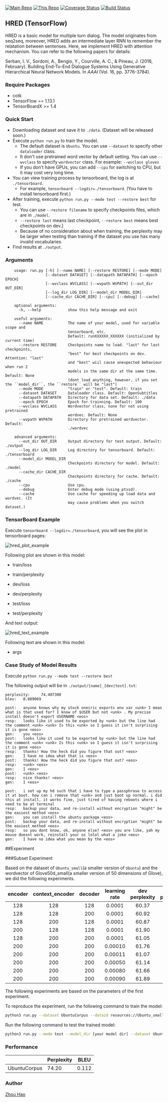 [![Main Repo](https://img.shields.io/badge/Main_project-cotk-blue.svg?logo=github)](https://github.com/thu-coai/cotk)
[![This Repo](https://img.shields.io/badge/Model_repo-hred--tensorflow-blue.svg?logo=github)](https://github.com/thu-coai/hred-tensorflow)
[![Coverage Status](https://coveralls.io/repos/github/thu-coai/hred-tensorflow/badge.svg?branch=master)](https://coveralls.io/github/thu-coai/hred-tensorflow?branch=master)
[![Build Status](https://travis-ci.com/thu-coai/hred-tensorflow.svg?branch=master)](https://travis-ci.com/thu-coai/hred-tensorflow)

## HRED (TensorFlow)

HRED is a basic model for multiple turn dialog. The model originates from seq2seq, moreover, HRED adds an intermediate layer RNN to remember the relatation between sentenses. Here, we implement HRED with attention mechanism. You can refer to the following papers for details:

Serban, I. V., Sordoni, A., Bengio, Y., Courville, A. C., & Pineau, J. (2016, February). Building End-To-End Dialogue Systems Using Generative Hierarchical Neural Network Models. In *AAAI* (Vol. 16, pp. 3776-3784).


### Require Packages

* cotk
* TensorFlow == 1.13.1
* TensorBoardX >= 1.4

### Quick Start

* Downloading dataset and save it to ``./data``. (Dataset will be released soon.)
* Execute ``python run.py`` to train the model.
  * The default dataset is ``Ubuntu``. You can use ``--dataset`` to specify other ``dataloader`` class.
  * It don't use pretrained word vector by default setting. You can use ``--wvclass`` to specify ``wordvector`` class. For example: ``--wvclass gloves``
  * If you don't have GPUs, you can add `--cpu` for switching to CPU, but it may cost very long time.
* You can view training process by tensorboard, the log is at `./tensorboard`.
  * For example, ``tensorboard --logdir=./tensorboard``. (You have to install tensorboard first.)
* After training, execute  ``python run.py --mode test --restore best`` for test.
  * You can use ``--restore filename`` to specify checkpoints files, which are in ``./model``.
  * ``--restore last`` means last checkpoint, ``--restore best`` means best checkpoints on dev.]
  * Because of no consideration about <unk> when training, the perplexity may be larger when testing than training if the dataset you use has many invalid vocabularies.
* Find results at ``./output``.
### Arguments

```none
    usage: run.py [-h] [--name NAME] [--restore RESTORE] [--mode MODE]
                  [--dataset DATASET] [--datapath DATAPATH] [--epoch EPOCH]
                  [--wvclass WVCLASS] [--wvpath WVPATH] [--out_dir OUT_DIR]
                  [--log_dir LOG_DIR] [--model_dir MODEL_DIR]
                  [--cache_dir CACHE_DIR] [--cpu] [--debug] [--cache]
    
    optional arguments:
      -h, --help            show this help message and exit
      
    useful arguments:
      --name NAME           The name of your model, used for variable scope and 
                            tensorboard, etc.
                            Default: runXXXXXX_XXXXXX (initialized by current time)
      --restore RESTORE     Checkpoints name to load. "last" for last checkpoints,
                            "best" for best checkpoints on dev. Attention: "last"
                            and "best" wiil cause unexpected behaviour when run 2
                            models in the same dir at the same time. Default: None
                            (dont load anything, however, if you set the ``model_dir``, the ``restore`` will be "last")
      --mode MODE           "train" or "test". Default: train
      --dataset DATASET     Dataloader class. Default: OpenSubtitles
      --datapath DATAPATH   Directory for data set. Default: ./data
      --epoch EPOCH         Epoch for trainning. Default: 100
      --wvclass WVCLASS     Wordvector class, none for not using pretrained
                            wordvec. Default: None
      --wvpath WVPATH       Directory for pretrained wordvector. Default:
                            ./wordvec
    
    advanced arguments:
      --out_dir OUT_DIR     Output directory for test output. Default: ./output
      --log_dir LOG_DIR     Log directory for tensorboard. Default: ./tensorboard
      --model_dir MODEL_DIR
                            Checkpoints directory for model. Default: ./model
      --cache_dir CACHE_DIR
                            Checkpoints directory for cache. Default: ./cache
      --cpu                 Use cpu.
      --debug               Enter debug mode (using ptvsd).
      --cache               Use cache for speeding up load data and wordvec. (It
                       	    may cause problems when you switch dataset.)
```

### TensorBoard Example

Execute ``tensorboard --logdir=./tensorboard``, you will see the plot in tensorboard pages:

![hred_plot_example](./images/hred-plot-example.png)

Following plot are shown in this model:

* train/loss

* train/perplexity

* dev/loss
* dev/perplexity
* test/loss
* test/perplexity

And text output:

![hred_text_example](./images/hred-text-example.png)

Following text are shown in this model:

* args

### Case Study of Model Results

Execute ``python run.py --mode test --restore best``

The following output will be in `./output/[name]_[dev|test].txt`:

```none
perplexity:     74.407300
bleu:   0.089069

post:   anyone knows why my stock oneiric exports env var <unk> I mean what is that used for? I know of $USER but not <unk> . My precise install doesn't export USERNAME <eos>
resp:   looks like it used to be exported by <unk> but the line had the comment <unk> <unk> Is this <unk> so I guess it isn't surprising it is gone <eos>
gen:    you <eos>
post:   looks like it used to be exported by <unk> but the line had the comment <unk> <unk> Is this <unk> so I guess it isn't surprising it is gone <eos>
resp:   thanks! How the heck did you figure that out? <eos>
gen:    I have no idea what that is <eos>
post:   thanks! How the heck did you figure that out? <eos>
resp:   <unk> <eos>
gen:    I <eos>
post:   <unk> <eos>
resp:   nice thanks! <eos>
gen:    I <eos>

post:   i set up my hd such that i have to type a passphrase to access it at boot. how can i remove that <unk> and just boot up normal. i did this at install, it works fine, just tired of having reboots where i need to be at terminal
resp:   backup your data, and re-install without encryption "might" be the easiest method <eos>
gen:    you can install the ubuntu package <eos>
post:   backup your data, and re-install without encryption "might" be the easiest method <eos>
resp:   so you dont know, ok, anyone else? <eos> you are like, yah my mouse doesnt work, reinstall your os lolol what a joke <eos>
gen:    I have no idea what you mean by the <eos>
```

##Experiment

###Subset Experiment

Based on the dataset of `Ubuntu_small`(a smaller version of `Ubuntu`) and the wordvector of Glove50d_small(a smaller version of 50 dimensions of Glove), we did the following experiments.

| encoder | context_encoder | decoder | learning rate | dev perplexity | test perplexity |
| :-----: | :------------------: | :--------: | :------------: | :-------------: | :--------------: |
|   128   |   128   |    128     |    0.0001     |   60.37    |     60.41     |
| 128 | 128 |    200     |    0.0001     |  60.92   |     60.98     |
| 128 | 200 |    128     |    0.0001     |   60.87    |     61.08     |
| 200 | 128 |  128  |    0.0001     |  61.90   |    61.86     |
| 128 | 200 |  200  |    0.0001     |   61.05    |     61.06     |
|   200   |   200   |  200  |    0.00010     |   61.76    |     61.55     |
|   200   |   200   |  200  |    0.00011     |   61.07    |     61.24     |
|   200   |   200   |  200  |    0.00050     |   61.14    |     61.14     |
|   200   |   200   |  200  |    0.00080     |   61.66    |     61.51     |
|   200   |   200   |  200  |    0.00090     |   61.89    |     61.73     |

The following experiments are based on the parameters of the first experiment.

To reproduce the experiment, run the following command to train the model:

```bash
python3 run.py --dataset UbuntuCorpus --dataid resources://Ubuntu_small --wvclass Glove --wvid resources://Ubuntu_small --eh_size 128 --ch_size 128 --dh_size 128  --epoch 70 --lr 0.0001
```
Run the following command to test the trained model:

```bash
python3 run.py --mode test --model_dir [your model dir] --dataset UbuntuCorpus --dataid resources://Ubuntu_small --wvclass Glove --wvid resources://Ubuntu_small --eh_size 128 --ch_size 128 --dh_size 128  --epoch 70 --lr 0.0001
```


### Performance

|              | Perplexity | BLEU  |
| ------------ | ---------- | ----- |
| UbuntuCorpus | 74.20      | 0.112 |

### Author

[Zhou Hao](https://github.com/tuxchow)
